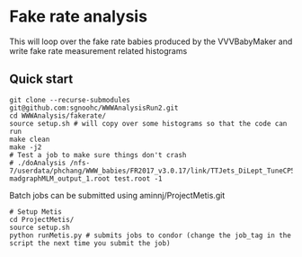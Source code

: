 # Fake rate analysis

This will loop over the fake rate babies produced by the VVVBabyMaker and write fake rate measurement related histograms

## Quick start

    git clone --recurse-submodules git@github.com:sgnoohc/WWWAnalysisRun2.git
    cd WWWAnalysis/fakerate/
    source setup.sh # will copy over some histograms so that the code can run
    make clean
    make -j2
    # Test a job to make sure things don't crash
    # ./doAnalysis /nfs-7/userdata/phchang/WWW_babies/FR2017_v3.0.17/link/TTJets_DiLept_TuneCP5_13TeV-madgraphMLM_output_1.root test.root -1

Batch jobs can be submitted using aminnj/ProjectMetis.git

    # Setup Metis
    cd ProjectMetis/
    source setup.sh
    python runMetis.py # submits jobs to condor (change the job_tag in the script the next time you submit the job)
